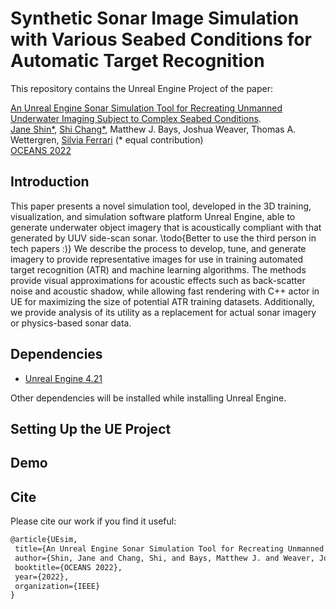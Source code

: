 # Synthetic Sonar Image Simulation with Various Seabed Conditions for Automatic Target Recognition

This repository contains the Unreal Engine Project of the paper:

[An Unreal Engine Sonar Simulation Tool for Recreating Unmanned Underwater Imaging Subject to Complex Seabed Conditions](linktopaper). 
<br>
[Jane Shin*](https://mae.ufl.edu/people/faculty/primary/profiles/jane-jaejeong-shin/), 
[Shi Chang*](https://lisc.mae.cornell.edu/wordpress/?page_id=28),
Matthew J. Bays,
Joshua Weaver,
Thomas A. Wettergren,
[Silvia Ferrari](https://www.mae.cornell.edu/faculty-directory/silvia-ferrari)
(* equal contribution)
<br>
[OCEANS 2022](https://hamptonroads22.oceansconference.org/) 


## Introduction

This paper presents a novel simulation tool, developed in the 3D training, visualization, and simulation software platform Unreal Engine, able to generate underwater object imagery that is acoustically compliant with that generated by UUV side-scan sonar. \todo{Better to use the third person in tech papers :)} We describe the process to develop, tune, and generate imagery to provide representative images for use in training automated target recognition (ATR) and machine learning algorithms. The methods provide visual approximations for acoustic effects such as back-scatter noise and acoustic shadow, while allowing fast rendering with C++ actor in UE for maximizing the size of potential ATR training datasets. Additionally, we provide analysis of its utility as a replacement for actual sonar imagery or physics-based sonar data.

## Dependencies
* [Unreal Engine 4.21](https://www.unrealengine.com/en-US/release-notes/unreal-engine-4-21-released)

Other dependencies will be installed while installing Unreal Engine.

## Setting Up the UE Project

## Demo

## Cite
Please cite our work if you find it useful:
```latex
@article{UEsim,
 title={An Unreal Engine Sonar Simulation Tool for Recreating Unmanned Underwater Imaging Subject to Complex Seabed Conditions},
 author={Shin, Jane and Chang, Shi, and Bays, Matthew J. and Weaver, Joshua and Wettergren, Thomas A. and Ferrari, Silvia},
 booktitle={OCEANS 2022},
 year={2022},
 organization={IEEE}
}
```
